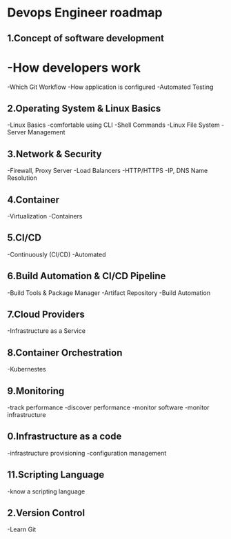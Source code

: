 # Devops Engineer roadmap 
## 1.Concept of software development
  # -How developers work
  -Which Git Workflow
  -How application is configured
  -Automated Testing
## 2.Operating System & Linux Basics
  -Linux Basics
  -comfortable using CLI
  -Shell Commands
  -Linux File System
  -Server Management
## 3.Network & Security
  -Firewall, Proxy Server
  -Load Balancers
  -HTTP/HTTPS
  -IP, DNS Name Resolution
## 4.Container
  -Virtualization
  -Containers 
## 5.CI/CD
  -Continuously (CI/CD)
  -Automated
## 6.Build Automation & CI/CD Pipeline
  -Build Tools & Package Manager
  -Artifact Repository
  -Build Automation
## 7.Cloud Providers
  -Infrastructure as a Service
## 8.Container Orchestration
  -Kubernestes
## 9.Monitoring
  -track performance
  -discover performance
  -monitor software 
  -monitor infrastructure
## 0.Infrastructure as a code
  -infrastructure provisioning
  -configuration management
## 11.Scripting Language
   -know a scripting language
## 2.Version Control
   -Learn Git	
